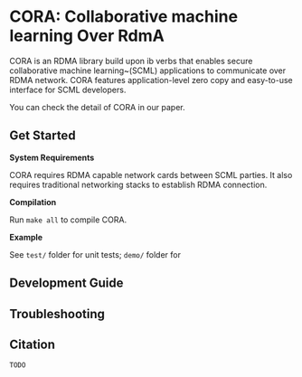 # CORA: Collaborative machine learning Over RdmA

CORA is an RDMA library build upon ib verbs that enables secure collaborative machine learning~(SCML) applications to communicate over RDMA network. CORA features application-level zero copy and easy-to-use interface for SCML developers.

You can check the detail of CORA in our paper.

<!-- Table of contents -->

## Get Started

**System Requirements**

CORA requires RDMA capable network cards between SCML parties. It also requires traditional networking stacks to establish RDMA connection. 

**Compilation**

Run `make all` to compile CORA.

**Example**

See `test/` folder for unit tests; `demo/` folder for 


## Development Guide


## Troubleshooting


## Citation

`TODO`
